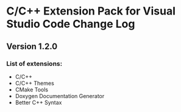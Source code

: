 # C/C++ Extension Pack for Visual Studio Code Change Log

## Version 1.2.0
### List of extensions:
* C/C++
* C/C++ Themes
* CMake Tools
* Doxygen Documentation Generator
* Better C++ Syntax
